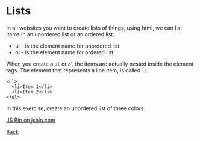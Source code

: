 # Lists

In all websites you want to create lists of things, using html, we can list items in an unordered list or an ordered list.

- ul - is the element name for unordered list
- ol - is the element name for ordered list

When you create a `ul` or `ol` the items are actually nested inside the element tags. The element that represents a line item, is called `li`.

```
<ul>
  <li>Item 1</li>
  <li>Item 2</li>
</ul>
```

In this exercise, create an unordered list of three colors.

<a class="jsbin-embed" href="http://jsbin.com/rabahim/4/embed?html,output">JS Bin on jsbin.com</a>


[Back](/1-hello-world/)
